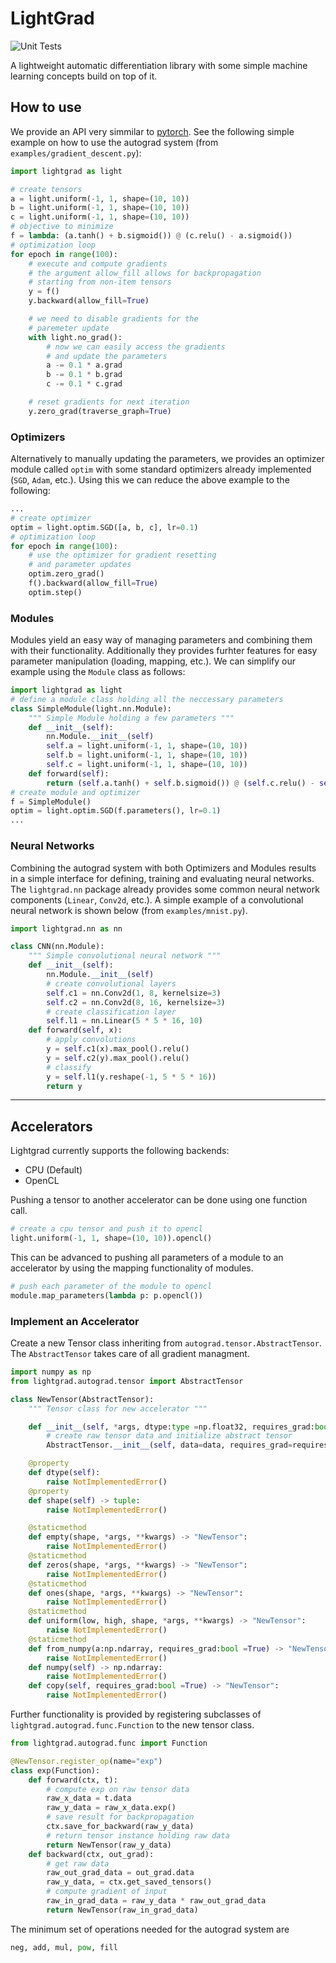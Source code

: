 # LightGrad
![Unit Tests](https://github.com/ndoll1998/lightgrad/workflows/Unit%20Tests/badge.svg)

A lightweight automatic differentiation library with some simple machine learning concepts build on top of it.

## How to use

We provide an API very simmilar to [pytorch](https://github.com/pytorch/pytorch). See the following simple example on how to use the autograd system (from `examples/gradient_descent.py`):

```python
import lightgrad as light

# create tensors
a = light.uniform(-1, 1, shape=(10, 10))
b = light.uniform(-1, 1, shape=(10, 10))
c = light.uniform(-1, 1, shape=(10, 10))
# objective to minimize
f = lambda: (a.tanh() + b.sigmoid()) @ (c.relu() - a.sigmoid())
# optimization loop
for epoch in range(100):
    # execute and compute gradients
    # the argument allow_fill allows for backpropagation 
    # starting from non-item tensors
    y = f()
    y.backward(allow_fill=True)

    # we need to disable gradients for the 
    # paremeter update
    with light.no_grad():
        # now we can easily access the gradients
        # and update the parameters
        a -= 0.1 * a.grad
        b -= 0.1 * b.grad
        c -= 0.1 * c.grad

    # reset gradients for next iteration
    y.zero_grad(traverse_graph=True)
```

### Optimizers
Alternatively to manually updating the parameters, we provides an optimizer module called `optim` with some standard optimizers already implemented (`SGD`, `Adam`, etc.). Using this we can reduce the above example to the following:

```python
...
# create optimizer
optim = light.optim.SGD([a, b, c], lr=0.1)
# optimization loop
for epoch in range(100):
    # use the optimizer for gradient resetting 
    # and parameter updates
    optim.zero_grad()
    f().backward(allow_fill=True)
    optim.step()
```

### Modules
Modules yield an easy way of managing parameters and combining them with their functionality. Additionally they provides furhter features for easy parameter manipulation (loading, mapping, etc.). We can simplify our example using the `Module` class as follows:

```python
import lightgrad as light
# define a module class holding all the neccessary parameters
class SimpleModule(light.nn.Module):
    """ Simple Module holding a few parameters """
    def __init__(self):
        nn.Module.__init__(self)
        self.a = light.uniform(-1, 1, shape=(10, 10))
        self.b = light.uniform(-1, 1, shape=(10, 10))
        self.c = light.uniform(-1, 1, shape=(10, 10))
    def forward(self):
        return (self.a.tanh() + self.b.sigmoid()) @ (self.c.relu() - self.a.sigmoid())
# create module and optimizer
f = SimpleModule()
optim = light.optim.SGD(f.parameters(), lr=0.1)
...
```

### Neural Networks
Combining the autograd system with both Optimizers and Modules results in a simple interface for defining, training and evaluating neural networks. The `lightgrad.nn` package already provides some common neural network components (`Linear`, `Conv2d`, etc.). A simple example of a convolutional neural network is shown below (from `examples/mnist.py`).
```python
import lightgrad.nn as nn

class CNN(nn.Module):
    """ Simple convolutional neural network """
    def __init__(self):
        nn.Module.__init__(self)
        # create convolutional layers
        self.c1 = nn.Conv2d(1, 8, kernelsize=3)
        self.c2 = nn.Conv2d(8, 16, kernelsize=3)
        # create classification layer
        self.l1 = nn.Linear(5 * 5 * 16, 10)
    def forward(self, x):
        # apply convolutions
        y = self.c1(x).max_pool().relu()
        y = self.c2(y).max_pool().relu()
        # classify
        y = self.l1(y.reshape(-1, 5 * 5 * 16))
        return y
```

---

## Accelerators
Lightgrad currently supports the following backends:
 - CPU (Default)
 - OpenCL

Pushing a tensor to another accelerator can be done using one function call.
```python
# create a cpu tensor and push it to opencl
light.uniform(-1, 1, shape=(10, 10)).opencl()
```
This can be advanced to pushing all parameters of a module to an accelerator by using the mapping functionality of modules.
```python
# push each parameter of the module to opencl
module.map_parameters(lambda p: p.opencl())
```

### Implement an Accelerator

Create a new Tensor class inheriting from `autograd.tensor.AbstractTensor`. The `AbstractTensor` takes care of all gradient managment. 

```python
import numpy as np
from lightgrad.autograd.tensor import AbstractTensor

class NewTensor(AbstractTensor):
    """ Tensor class for new accelerator """

    def __init__(self, *args, dtype:type =np.float32, requires_grad:bool =True):
        # create raw tensor data and initialize abstract tensor
        AbstractTensor.__init__(self, data=data, requires_grad=requires_grad)

    @property
    def dtype(self):
        raise NotImplementedError()
    @property
    def shape(self) -> tuple:
        raise NotImplementedError()

    @staticmethod
    def empty(shape, *args, **kwargs) -> "NewTensor":
        raise NotImplementedError()
    @staticmethod
    def zeros(shape, *args, **kwargs) -> "NewTensor":
        raise NotImplementedError()
    @staticmethod
    def ones(shape, *args, **kwargs) -> "NewTensor":
        raise NotImplementedError()
    @staticmethod
    def uniform(low, high, shape, *args, **kwargs) -> "NewTensor":
        raise NotImplementedError()
    @staticmethod
    def from_numpy(a:np.ndarray, requires_grad:bool =True) -> "NewTensor":
        raise NotImplementedError()
    def numpy(self) -> np.ndarray:
        raise NotImplementedError()
    def copy(self, requires_grad:bool =True) -> "NewTensor":
        raise NotImplementedError()
```

Further functionality is provided by registering subclasses of `lightgrad.autograd.func.Function` to the new tensor class.

```python
from lightgrad.autograd.func import Function

@NewTensor.register_op(name="exp")
class exp(Function):
    def forward(ctx, t):
        # compute exp on raw tensor data
        raw_x_data = t.data
        raw_y_data = raw_x_data.exp()
        # save result for backpropagation
        ctx.save_for_backward(raw_y_data)
        # return tensor instance holding raw data
        return NewTensor(raw_y_data)
    def backward(ctx, out_grad):
        # get raw data
        raw_out_grad_data = out_grad.data
        raw_y_data, = ctx.get_saved_tensors()
        # compute gradient of input
        raw_in_grad_data = raw_y_data * raw_out_grad_data
        return NewTensor(raw_in_grad_data)
```
The minimum set of operations needed for the autograd system are
```python
neg, add, mul, pow, fill
```
